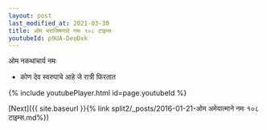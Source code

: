 ```yaml
---
layout: post
last_modified_at: 2021-03-30
title: ओम भराजिषणावे नमः १०८ टाइम्स
youtubeId: p9UA-DeuDxk
---
```

 
 
 ओम नकथांचार्य नमः  
 
 -  कोण देव स्वरुपाचे आहे जे रात्री फिरतात 
 
  
 
  
 
 
 
 
 
 


{% include youtubePlayer.html id=page.youtubeId %}
 
[Next]({{ site.baseurl }}{% link  split2/_posts/2016-01-21-ओम अमेयात्माने नमः १०८ टाइम्स.md%})
 
